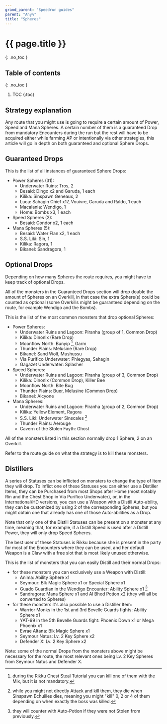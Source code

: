 ```yaml
---
grand_parent: "Speedrun guides"
parent: "Any%"
title: "Spheres"
---
```

# {{ page.title }}
{: .no_toc }

## Table of contents
{: .no_toc }

1. TOC
{:toc}

## Strategy explanation
Any route that you might use is going to require a certain amount of Power, Speed and Mana Spheres. A certain number of them is a guaranteed Drop from mandatory Encounters during the run but the rest will have to be acquired either while farming AP or intentionally via other strategies, this article will go in depth on both guaranteed and optional Sphere Drops.

## Guaranteed Drops
This is the list of all instances of guaranteed Sphere Drops:

*   Power Spheres (31):
    *   Underwater Ruins: Tros, 2
    *   Besaid: Dingo x2 and Garuda, 1 each
    *   Kilika: Sinspawn Geneaux, 2
    *   Luca: Sahagin Chief x17, Vouivre, Garuda and Raldo, 1 each
    *   Macalania: Wendigo, 1
    *   Home: Bombs x3, 1 each
*   Speed Spheres (2):
    *   Besaid: Condor x2, 1 each
*   Mana Spheres (5):
    *   Besaid: Water Flan x2, 1 each
    *   S.S. Liki: Sin, 1
    *   Kilika: Ragora, 1
    *   Bikanel: Sandragora, 1

## Optional Drops
Depending on how many Spheres the route requires, you might have to keep track of optional Drops.

All of the monsters in the Guaranteed Drops section will drop double the amount of Spheres on an Overkill, in that case the extra Sphere(s) could be counted as optional (some Overkills might be guaranteed depending on the route, for example Wendigo and the Bombs).

This is the list of the most common monsters that drop optional Spheres:
*   Power Spheres:
    *   Underwater Ruins and Lagoon: Piranha (group of 1, Common Drop)
    *   Kilika: Dinonix (Rare Drop)
    *   Moonflow North: Bunyip [^1], Garm
    *   Thunder Plains: Melusine (Rare Drop)
    *   Bikanel: Sand Wolf, Mushussu
    *   Via Purifico Underwater: Phlegyas, Sahagin
    *   Gagazet Underwater: Splasher
*   Speed Spheres:
    *   Underwater Ruins and Lagoon: Piranha (group of 3, Common Drop)
    *   Kilika: Dinonix (Common Drop), Killer Bee
    *   Moonflow North: Bite Bug
    *   Thunder Plains: Buer, Melusine (Common Drop)
    *   Bikanel: Alcyone
*   Mana Spheres:
    *   Underwater Ruins and Lagoon: Piranha (group of 2, Common Drop)
    *   Kilika: Yellow Element, Ragora
    *   S.S. Liki: Underwater Sinscales [^2]
    *   Thunder Plains: Aerouge
    *   Cavern of the Stolen Fayth: Ghost

[^1]: during the Rikku Chest Steal Tutorial you can kill one of them with the Mix, but it is not mandatory.
[^2]: while you might not directly Attack and kill them, they die when Sinspawn Echuilles dies, meaning you might "kill" 0, 2 or 4 of them depending on when exactly the boss was killed.

All of the monsters listed in this section normally drop 1 Sphere, 2 on an Overkill.

Refer to the route guide on what the strategy is to kill these monsters.

## Distillers
A series of Statuses can be inflicted on monsters to change the type of Item they will drop. To inflict one of these Statuses you can either use a Distiller Items, they can be Purchased from most Shops after Home (most notably Rin and the Chest Shop in Via Purifico Underwater), or, in the International/HD versions, you can use a Weapon with a Distill Auto-ability, they can be customized by using 2 of the corresponding Spheres, but you might obtain one that already has one of those Auto-abilities as a Drop.

Note that only one of the Distill Statuses can be present on a monster at any time, meaning that, for example, if a Distill Speed is used after a Distill Power, they will only drop Speed Spheres.

The best user of these Statuses is Rikku because she is present in the party for most of the Encounters where they can be used, and her default Weapon is a Claw with a free slot that is most likely unused otherwise.

This is the list of monsters that you can easily Distill and their normal Drops:
*   for these monsters you can exclusively use a Weapon with Distill:
    *   Anima: Ability Sphere x1
    *   Seymour: Blk Magic Sphere x1 or Special Sphere x1
    *   Guado Guardian in the Wendigo Encounter: Ability Sphere x1 [^3]
    *   Sandragora: Mana Sphere x1 and Al Bhed Potion x2 (they will all be converted to Spheres)
*   for these monsters it's also possible to use a Distiller Item:
    *   Warrior Monks in the 1st and 3rd Bevelle Guards fights: Ability Sphere x1
    *   YAT-99 in the 5th Bevelle Guards fight: Phoenix Down x1 or Mega Phoenix x1
    *   Evrae Altana: Blk Magic Sphere x1
    *   Seymour Natus: Lv. 2 Key Sphere x2
    *   Defender X: Lv. 2 Key Sphere x2

[^3]: they will counter with Auto-Potion if they were not Stolen from previously.

Note: some of the normal Drops from the monsters above might be necessary for the route, the most relevant ones being Lv. 2 Key Spheres from Seymour Natus and Defender X.
